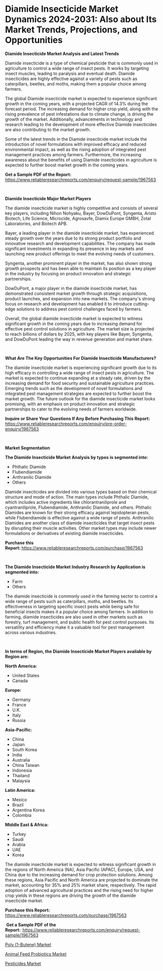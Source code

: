 <p><h1>Diamide Insecticide Market Dynamics 2024-2031: Also about Its Market Trends, Projections, and Opportunities</h1></p><p><strong>Diamide Insecticide Market Analysis and Latest Trends</strong></p>
<p><p>Diamide insecticide is a type of chemical pesticide that is commonly used in agriculture to control a wide range of insect pests. It works by targeting insect muscles, leading to paralysis and eventual death. Diamide insecticides are highly effective against a variety of pests such as caterpillars, beetles, and moths, making them a popular choice among farmers.</p><p>The global Diamide insecticide market is expected to experience significant growth in the coming years, with a projected CAGR of 14.3% during the forecast period. The increasing demand for higher crop yield, along with the rising prevalence of pest infestations due to climate change, is driving the growth of the market. Additionally, advancements in technology and research leading to the development of more effective Diamide insecticides are also contributing to the market growth.</p><p>Some of the latest trends in the Diamide insecticide market include the introduction of novel formulations with improved efficacy and reduced environmental impact, as well as the rising adoption of integrated pest management practices among farmers. Furthermore, the increasing awareness about the benefits of using Diamide insecticides in agriculture is expected to further boost market growth in the coming years.</p></p>
<p><strong>Get a Sample PDF of the Report:&nbsp;</strong> <a href="https://www.reliableresearchreports.com/enquiry/request-sample/1967563">https://www.reliableresearchreports.com/enquiry/request-sample/1967563</a></p>
<p>&nbsp;</p>
<p><strong>Diamide Insecticide Major Market Players</strong></p>
<p><p>The diamide insecticide market is highly competitive and consists of several key players, including Nihon Nohyaku, Bayer, DowDuPont, Syngenta, Aristo Biotech, Life Science, Microcide, Agrosavfe, Diamix Europe GMBH, Zotal Laboratories, and Biotech APB.</p><p>Bayer, a leading player in the diamide insecticide market, has experienced steady growth over the years due to its strong product portfolio and innovative research and development capabilities. The company has made significant investments in expanding its presence in key markets and launching new product offerings to meet the evolving needs of customers.</p><p>Syngenta, another prominent player in the market, has also shown strong growth prospects and has been able to maintain its position as a key player in the industry by focusing on product innovation and strategic partnerships.</p><p>DowDuPont, a major player in the diamide insecticide market, has demonstrated consistent market growth through strategic acquisitions, product launches, and expansion into new markets. The company's strong focus on research and development has enabled it to introduce cutting-edge solutions to address pest control challenges faced by farmers.</p><p>Overall, the global diamide insecticide market is expected to witness significant growth in the coming years due to increasing demand for effective pest control solutions in agriculture. The market size is projected to reach billions of dollars by 2025, with key players like Bayer, Syngenta, and DowDuPont leading the way in revenue generation and market share.</p></p>
<p>&nbsp;</p>
<p><strong>What Are The Key Opportunities For Diamide Insecticide Manufacturers?</strong></p>
<p><p>The diamide insecticide market is experiencing significant growth due to its high efficacy in controlling a wide range of insect pests in agriculture. The market is expected to continue expanding at a steady rate, driven by the increasing demand for food security and sustainable agriculture practices. Emerging trends such as the development of novel formulations and integrated pest management strategies are expected to further boost the market growth. The future outlook for the diamide insecticide market looks promising, with an emphasis on product innovation and strategic partnerships to cater to the evolving needs of farmers worldwide.</p></p>
<p><strong>Inquire or Share Your Questions If Any Before Purchasing This Report:</strong> <a href="https://www.reliableresearchreports.com/enquiry/pre-order-enquiry/1967563">https://www.reliableresearchreports.com/enquiry/pre-order-enquiry/1967563</a></p>
<p>&nbsp;</p>
<p><strong>Market Segmentation</strong></p>
<p><strong>The Diamide Insecticide Market Analysis by types is segmented into:</strong></p>
<p><ul><li>Phthalic Diamide</li><li>Flubendiamide</li><li>Anthranilic Diamide</li><li>Others</li></ul></p>
<p><p>Diamide insecticides are divided into various types based on their chemical structure and mode of action. The main types include Phthalic Diamide, which includes active ingredients like chlorantraniliprole and cyantraniliprole, Flubendiamide, Anthranilic Diamide, and others. Phthalic Diamides are known for their strong efficacy against lepidopteran pests, while Flubendiamide is effective against a wide range of pests. Anthranilic Diamides are another class of diamide insecticides that target insect pests by disrupting their muscle activities. Other market types may include newer formulations or derivatives of existing diamide insecticides.</p></p>
<p><strong>Purchase this Report:&nbsp;</strong><a href="https://www.reliableresearchreports.com/purchase/1967563">https://www.reliableresearchreports.com/purchase/1967563</a></p>
<p>&nbsp;</p>
<p><strong>The Diamide Insecticide Market Industry Research by Application is segmented into:</strong></p>
<p><ul><li>Farm</li><li>Others</li></ul></p>
<p><p>The diamide insecticide is commonly used in the farming sector to control a wide range of pests such as caterpillars, moths, and beetles. Its effectiveness in targeting specific insect pests while being safe for beneficial insects makes it a popular choice among farmers. In addition to farming, diamide insecticides are also used in other markets such as forestry, turf management, and public health for pest control purposes. Its versatility and efficiency make it a valuable tool for pest management across various industries.</p></p>
<p>&nbsp;</p>
<p><strong>In terms of Region, the Diamide Insecticide Market Players available by Region are:</strong></p>
<p>
    <p> <strong> North America: </strong>
        <ul>
            <li>United States</li>
            <li>Canada</li>
        </ul>
        </p> 
    <p> <strong> Europe: </strong>
        <ul>
            <li>Germany</li>
            <li>France</li>
            <li>U.K.</li>
            <li>Italy</li>
            <li>Russia</li>
        </ul>
        </p> 
    <p> <strong> Asia-Pacific: </strong>
        <ul>
            <li>China</li>
            <li>Japan</li>
            <li>South Korea</li>
            <li>India</li>
            <li>Australia</li>
            <li>China Taiwan</li>
            <li>Indonesia</li>
            <li>Thailand</li>
            <li>Malaysia</li>
        </ul>
        </p> 
    <p> <strong> Latin America: </strong>
        <ul>
            <li>Mexico</li>
            <li>Brazil</li>
            <li>Argentina Korea</li>
            <li>Colombia</li>
        </ul>
        </p> 
    <p> <strong> Middle East & Africa: </strong>
        <ul>
            <li>Turkey</li>
            <li>Saudi</li>
            <li>Arabia</li>
            <li>UAE</li>
            <li>Korea</li>
        </ul>
    </p>
    </p>
<p><p>The diamide insecticide market is expected to witness significant growth in the regions of North America (NA), Asia Pacific (APAC), Europe, USA, and China due to the increasing demand for crop protection solutions. Among these regions, Asia Pacific and North America are projected to dominate the market, accounting for 35% and 25% market share, respectively. The rapid adoption of advanced agricultural practices and the rising need for higher crop yields in these regions are driving the growth of the diamide insecticide market.</p></p>
<p><strong>Purchase this Report: </strong><a href="https://www.reliableresearchreports.com/purchase/1967563">https://www.reliableresearchreports.com/purchase/1967563</a></p>
<p>&nbsp;<strong>Get a Sample PDF of the Report:&nbsp;&nbsp;</strong><a href="https://www.reliableresearchreports.com/enquiry/request-sample/1967563">https://www.reliableresearchreports.com/enquiry/request-sample/1967563</a></p>
<p><strong></strong></p>
<p><p><a href="https://view.publitas.com/reportprime-1/poly-1-butene-market-research-report-provides-critical-insights-that-can-help-shape-business-development-and-investment-strategies/">Poly (1-Butene) Market</a></p><p><a href="https://github.com/jerrycopelandthomaswsqd8q/Market-Research-Report-List-1/blob/main/animal-feed-probiotics-market.md">Animal Feed Probiotics Market</a></p><p><a href="https://github.com/brenzgnarento/Market-Research-Report-List-1/blob/main/pesticides-market.md">Pesticides Market</a></p></p>